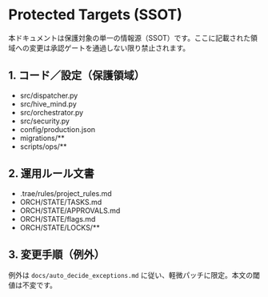 # Protected Targets (SSOT)

本ドキュメントは保護対象の単一の情報源（SSOT）です。ここに記載された領域への変更は承認ゲートを通過しない限り禁止されます。

## 1. コード／設定（保護領域）
- src/dispatcher.py
- src/hive_mind.py
- src/orchestrator.py
- src/security.py
- config/production.json
- migrations/**
- scripts/ops/**

## 2. 運用ルール文書
- .trae/rules/project_rules.md
- ORCH/STATE/TASKS.md
- ORCH/STATE/APPROVALS.md
- ORCH/STATE/flags.md
- ORCH/STATE/LOCKS/**

## 3. 変更手順（例外）
例外は `docs/auto_decide_exceptions.md` に従い、軽微パッチに限定。本文の閾値は不変です。